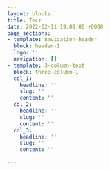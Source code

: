 ```yaml
---
layout: blocks
title: Тест
date: 2022-02-11 19:00:00 +0000
page_sections:
- template: navigation-header
  block: header-1
  logo: ''
  navigation: []
- template: 3-column-text
  block: three-column-1
  col_1:
    headline: ''
    slug: ''
    content: ''
  col_2:
    headline: ''
    slug: ''
    content: ''
  col_3:
    headline: ''
    slug: ''
    content: ''

---
```

